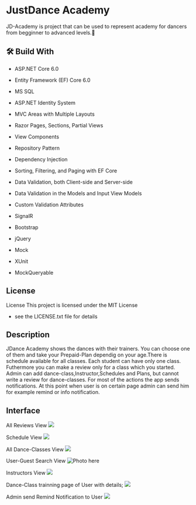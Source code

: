 
# JustDance Academy

JD-Academy is project that can be used to represent  academy for dancers from begginner to advanced levels.💃 



## 🛠️ Build With

- ASP.NET Core 6.0
- Entity Framework (EF) Core 6.0

- MS SQL
- ASP.NET Identity System
- MVC Areas with Multiple Layouts
- Razor Pages, Sections, Partial Views
- View Components
- Repository Pattern
- Dependency Injection
- Sorting, Filtering, and Paging with EF Core
- Data Validation, both Client-side and Server-side
- Data Validation in the Models and Input View Models
- Custom Validation Attributes
- SignalR
- Bootstrap
- jQuery
-  Mock
  - XUnit
  - MockQueryable
  










## License


License This project is licensed under the MIT License
 - see the LICENSE.txt file for details


## Description

JDance Academy shows the dances with their trainers.
You can choose one of them and take your Prepaid-Plan
dependig on your age.There is schedule available for all classes. Each student can have only one class.
Futhermore you can make  a review only for a class which you started.
Admin can add dance-class,Instructor,Schedules and Plans,
but cannot write a review for dance-classes.
For most of the actions the app sends notifications.
At this point when user is on certain page admin can send him  for example remind or info notification.






## Interface
All Reviews View
![](https://img.photouploads.com/file/PhotoUploads-com/MgTr.png)

Schedule View
![](https://img.photouploads.com/file/PhotoUploads-com/MgTv.png)

All Dance-Classes View
![](https://img.photouploads.com/file/PhotoUploads-com/MgTF.png)

User-Guest Search View
![Photo here](https://img.photouploads.com/file/PhotoUploads-com/MgTH.png)

Instructors View
![](https://img.photouploads.com/file/PhotoUploads-com/MgTN.png)

Dance-Class trainning page of User with details;
![](https://img.photouploads.com/file/PhotoUploads-com/MgTs.png)


Admin send Remind Notification to User
![](https://img.photouploads.com/file/PhotoUploads-com/MgTu.png)




